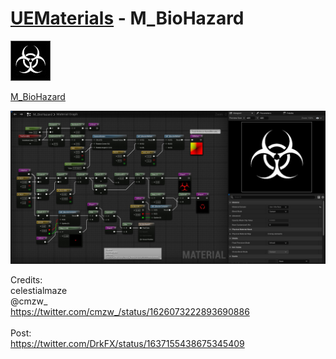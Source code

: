 # <a href="..">UEMaterials</a> - M_BioHazard
<img src="M_BioHazard_00.jpeg" width="64px" /><br/>

<a href="../M_BioHazard.uasset">M_BioHazard</a><br/>

<img src="M_BioHazard_01.jpeg" width="640px" /><br/>

Credits:<br/>
celestialmaze<br/>
@cmzw_<br/>
<a href="https://twitter.com/cmzw_/status/1626073222893690886">https://twitter.com/cmzw_/status/1626073222893690886</a><br/>
<br/>
Post:<br/>
<a href="https://twitter.com/DrkFX/status/1637155438675345409">https://twitter.com/DrkFX/status/1637155438675345409</a><br/>